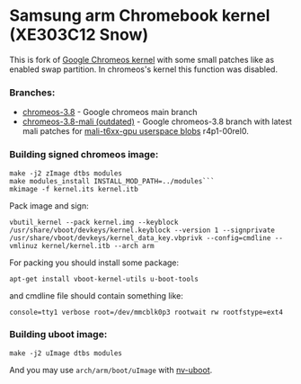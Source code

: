 # Samsung arm Chromebook kernel (XE303C12 Snow)
This is fork of [Google Chromeos kernel](https://chromium.googlesource.com/chromiumos/third_party/kernel/) with some small patches like as enabled swap partition. In chromeos's kernel this function was disabled.

### Branches:

 * [chromeos-3.8](https://github.com/singulared/chromebook-kernel/tree/chromeos-3.8) - Google chromeos main branch
 * [chromeos-3.8-mali (outdated)](https://github.com/singulared/chromebook-kernel/tree/chromeos-3.8-mali) - Google chromeos-3.8 branch with latest mali patches for [mali-t6xx-gpu userspace blobs](http://malideveloper.arm.com/develop-for-mali/features/mali-t6xx-gpu-user-space-drivers/) r4p1-00rel0. 

### Building signed chromeos image:

    make -j2 zImage dtbs modules
    make modules_install INSTALL_MOD_PATH=../modules```
    mkimage -f kernel.its kernel.itb
    
Pack image and sign:

    vbutil_kernel --pack kernel.img --keyblock /usr/share/vboot/devkeys/kernel.keyblock --version 1 --signprivate /usr/share/vboot/devkeys/kernel_data_key.vbprivk --config=cmdline --vmlinuz kernel/kernel.itb --arch arm
    
For packing you should install some package:

    apt-get install vboot-kernel-utils u-boot-tools

and cmdline file should contain something like:

    console=tty1 verbose root=/dev/mmcblk0p3 rootwait rw rootfstype=ext4

### Building uboot image:

    make -j2 uImage dtbs modules

And you may use `arch/arm/boot/uImage` with [nv-uboot](http://www.chromium.org/chromium-os/u-boot-porting-guide/using-nv-u-boot-on-the-samsung-arm-chromebook).
